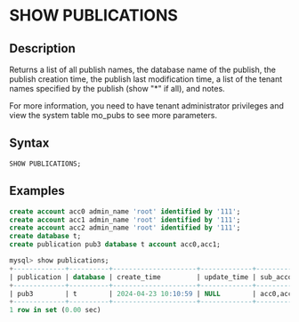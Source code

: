 # **SHOW PUBLICATIONS**

## **Description**

Returns a list of all publish names, the database name of the publish, the publish creation time, the publish last modification time, a list of the tenant names specified by the publish (show "*" if all), and notes.

For more information, you need to have tenant administrator privileges and view the system table mo_pubs to see more parameters.

## **Syntax**

```
SHOW PUBLICATIONS;
```

## **Examples**

```sql
create account acc0 admin_name 'root' identified by '111';
create account acc1 admin_name 'root' identified by '111';
create account acc2 admin_name 'root' identified by '111';
create database t;
create publication pub3 database t account acc0,acc1;

mysql> show publications;
+-------------+----------+---------------------+-------------+-------------+----------+
| publication | database | create_time         | update_time | sub_account | comments |
+-------------+----------+---------------------+-------------+-------------+----------+
| pub3        | t        | 2024-04-23 10:10:59 | NULL        | acc0,acc1   |          |
+-------------+----------+---------------------+-------------+-------------+----------+
1 row in set (0.00 sec)
```
